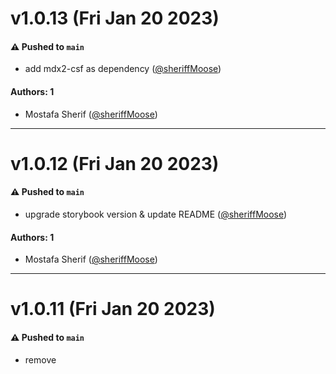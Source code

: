 # v1.0.13 (Fri Jan 20 2023)

#### ⚠️ Pushed to `main`

- add mdx2-csf as dependency ([@sheriffMoose](https://github.com/sheriffMoose))

#### Authors: 1

- Mostafa Sherif ([@sheriffMoose](https://github.com/sheriffMoose))

---

# v1.0.12 (Fri Jan 20 2023)

#### ⚠️ Pushed to `main`

- upgrade storybook version & update README ([@sheriffMoose](https://github.com/sheriffMoose))

#### Authors: 1

- Mostafa Sherif ([@sheriffMoose](https://github.com/sheriffMoose))

---

# v1.0.11 (Fri Jan 20 2023)

#### ⚠️ Pushed to `main`

- remove <title> tag from README.md & CHANGELOG.md ([@sheriffMoose](https://github.com/sheriffMoose))
- update README.md ([@sheriffMoose](https://github.com/sheriffMoose))

#### Authors: 1

- Mostafa Sherif ([@sheriffMoose](https://github.com/sheriffMoose))

---

# v1.0.10 (Thu Jan 19 2023)

#### ⚠️ Pushed to `main`

- add support for html files & add titles to be read by Storybook later ([@sheriffMoose](https://github.com/sheriffMoose))

#### Authors: 1

- Mostafa Sherif ([@sheriffMoose](https://github.com/sheriffMoose))

---


# v1.0.9 (Thu Jan 19 2023)

#### ⚠️ Pushed to `main`

- update README.md ([@sheriffMoose](https://github.com/sheriffMoose))

#### Authors: 1

- Mostafa Sherif ([@sheriffMoose](https://github.com/sheriffMoose))

---

# v1.0.8 (Thu Jan 19 2023)

#### ⚠️ Pushed to `main`

- Add demo.png ([@sheriffMoose](https://github.com/sheriffMoose))

#### Authors: 1

- Mostafa Sherif ([@sheriffMoose](https://github.com/sheriffMoose))

---

# v1.0.7 (Thu Jan 19 2023)

#### ⚠️ Pushed to `main`

- update README.md ([@sheriffMoose](https://github.com/sheriffMoose))

#### Authors: 1

- Mostafa Sherif ([@sheriffMoose](https://github.com/sheriffMoose))

---

# v1.0.6 (Thu Jan 19 2023)

#### ⚠️ Pushed to `main`

- Merge branch 'main' of https://github.com/sheriffMoose/storybook-md into main ([@sheriffMoose](https://github.com/sheriffMoose))
- update yarn.lock ([@sheriffMoose](https://github.com/sheriffMoose))
- update release.yml ([@sheriffMoose](https://github.com/sheriffMoose))
- add yarn.lock ([@sheriffMoose](https://github.com/sheriffMoose))
- remove yarn.lock ([@sheriffMoose](https://github.com/sheriffMoose))
- disable publish to chromatic ([@sheriffMoose](https://github.com/sheriffMoose))
- update README.md ([@sheriffMoose](https://github.com/sheriffMoose))
- add story indexer for .md files ([@sheriffMoose](https://github.com/sheriffMoose))
- Initial commit ([@sheriffMoose](https://github.com/sheriffMoose))

#### Authors: 1

- Mostafa Sherif ([@sheriffMoose](https://github.com/sheriffMoose))

---

# v1.0.4 (Thu Jan 19 2023)

#### ⚠️ Pushed to `main`

- update yarn.lock (mosherif87@gmail.com)
- add yarn.lock (mosherif87@gmail.com)
- remove yarn.lock (mosherif87@gmail.com)
- disable publish to chromatic (mosherif87@gmail.com)
- update README.md (mosherif87@gmail.com)
- add story indexer for .md files (mosherif87@gmail.com)
- Initial commit (mosherif87@gmail.com)

#### Authors: 1

- Mostafa Sherif ([@sheriffMoose](https://github.com/sheriffMoose))

---

# v1.0.4 (Thu Jan 19 2023)

#### ⚠️ Pushed to `main`

- add yarn.lock ([@sheriffMoose](https://github.com/sheriffMoose))
- remove yarn.lock ([@sheriffMoose](https://github.com/sheriffMoose))
- disable publish to chromatic ([@sheriffMoose](https://github.com/sheriffMoose))
- update README.md ([@sheriffMoose](https://github.com/sheriffMoose))
- add story indexer for .md files ([@sheriffMoose](https://github.com/sheriffMoose))
- Initial commit ([@sheriffMoose](https://github.com/sheriffMoose))

#### Authors: 1

- Mostafa Sherif ([@sheriffMoose](https://github.com/sheriffMoose))

